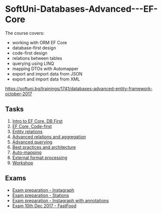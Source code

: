 
# SoftUni-Databases-Advanced---EF-Core

The course covers:

- working with ORM EF Core
- database-first design
- code-first design
- relations between tables
- querying using LINQ
- mapping DTOs with Automapper
- export and import data from JSON
- export and import data from XML

https://softuni.bg/trainings/1741/databases-advanced-entity-framework-october-2017

## Tasks

1. [Intro to EF Core, DB First](https://github.com/hrimar/SoftUni-Databases-Advanced---EF-Core/tree/master/01.%20Introduction%20to%20EF%2C%20DB%20First)
2. [EF Core, Code-first](https://github.com/hrimar/SoftUni-Databases-Advanced---EF-Core/tree/master/02.%20EF%20Core%2C%20Code-First)
3. [Entity relations](https://github.com/hrimar/SoftUni-Databases-Advanced---EF-Core/tree/master/03.%20Entity%20Relations)
4. [Advanced relations and aggregation](https://github.com/hrimar/SoftUni-Databases-Advanced---EF-Core/tree/master/04.%20Advanced%20Relations%20and%20Aggregation/AdvancedRelations)
5. [Advanced querying](https://github.com/hrimar/SoftUni-Databases-Advanced---EF-Core/tree/master/05.%20Advanced%20Querying/BookShop)
6. [Best practices and architecture](https://github.com/hrimar/SoftUni-Databases-Advanced---EF-Core/tree/master/06.%20Best%20Practices%20and%20Architecture)
7. [Auto-mapping](https://github.com/hrimar/SoftUni-Databases-Advanced---EF-Core/tree/master/07.%20C%23%20Auto%20Mapping%20Objects)
8. [External format processing](https://github.com/hrimar/SoftUni-Databases-Advanced---EF-Core/tree/master/08.%20External%20Format%20Processing%20-%20JSON%2C%20XML/ProductsShop)
9. [Workshop](https://github.com/hrimar/SoftUni-Databases-Advanced---EF-Core/tree/master/09.%20Workshop/TeamBuilder)

## Exams


* [Exam preparation - Instagraph](https://github.com/hrimar/SoftUni-Databases-Advanced---EF-Core/tree/master/Exam%20Prep%201%20-%20Instagraph/11.%20DB-Adv-EF-Core-ExamPrep1-Instagraph-Skeleton)
* [Exam preparation - Stations](https://github.com/hrimar/SoftUni-Databases-Advanced---EF-Core/tree/master/Exam%20Prep%202%20-%20Station/11.%20DB-Advanced-EF-Core-ExamPrep2-Stations-Skeleton)
* [Exam preparation - Instagraph with annotations]()
* [Exam 10th Dec 2017 - FastFood]()
